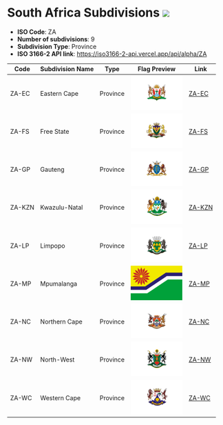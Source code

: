 # South Africa Subdivisions ![](https://flagcdn.com/h40/za.png)

- **ISO Code**: ZA
- **Number of subdivisions**: 9
- **Subdivision Type**: Province
- **ISO 3166-2 API link**: https://iso3166-2-api.vercel.app/api/alpha/ZA

| Code  | Subdivision Name         | Type | Flag Preview | Link |
|-------|--------------------------|--------------| -------------- |----------|
| ZA-EC | Eastern Cape | Province | <img src='https://raw.githubusercontent.com/amckenna41/iso3166-flag-icons/main/iso3166-2-icons/ZA/ZA-EC.png' height='80'> | [ZA-EC](https://github.com/amckenna41/iso3166-flag-icons/blob/main/iso3166-2-icons/ZA/ZA-EC.png) |
| ZA-FS | Free State | Province | <img src='https://raw.githubusercontent.com/amckenna41/iso3166-flag-icons/main/iso3166-2-icons/ZA/ZA-FS.png' height='80'> | [ZA-FS](https://github.com/amckenna41/iso3166-flag-icons/blob/main/iso3166-2-icons/ZA/ZA-FS.png) |
| ZA-GP | Gauteng | Province | <img src='https://raw.githubusercontent.com/amckenna41/iso3166-flag-icons/main/iso3166-2-icons/ZA/ZA-GP.png' height='80'> | [ZA-GP](https://github.com/amckenna41/iso3166-flag-icons/blob/main/iso3166-2-icons/ZA/ZA-GP.png) |
| ZA-KZN | Kwazulu-Natal | Province | <img src='https://raw.githubusercontent.com/amckenna41/iso3166-flag-icons/main/iso3166-2-icons/ZA/ZA-KZN.png' height='80'> | [ZA-KZN](https://github.com/amckenna41/iso3166-flag-icons/blob/main/iso3166-2-icons/ZA/ZA-KZN.png) |
| ZA-LP | Limpopo | Province | <img src='https://raw.githubusercontent.com/amckenna41/iso3166-flag-icons/main/iso3166-2-icons/ZA/ZA-LP.png' height='80'> | [ZA-LP](https://github.com/amckenna41/iso3166-flag-icons/blob/main/iso3166-2-icons/ZA/ZA-LP.png) |
| ZA-MP | Mpumalanga | Province | <img src='https://raw.githubusercontent.com/amckenna41/iso3166-flag-icons/main/iso3166-2-icons/ZA/ZA-MP.svg' height='80'> | [ZA-MP](https://github.com/amckenna41/iso3166-flag-icons/blob/main/iso3166-2-icons/ZA/ZA-MP.svg) |
| ZA-NC | Northern Cape | Province | <img src='https://raw.githubusercontent.com/amckenna41/iso3166-flag-icons/main/iso3166-2-icons/ZA/ZA-NC.png' height='80'> | [ZA-NC](https://github.com/amckenna41/iso3166-flag-icons/blob/main/iso3166-2-icons/ZA/ZA-NC.png) |
| ZA-NW | North-West | Province | <img src='https://raw.githubusercontent.com/amckenna41/iso3166-flag-icons/main/iso3166-2-icons/ZA/ZA-NW.png' height='80'> | [ZA-NW](https://github.com/amckenna41/iso3166-flag-icons/blob/main/iso3166-2-icons/ZA/ZA-NW.png) |
| ZA-WC | Western Cape | Province | <img src='https://raw.githubusercontent.com/amckenna41/iso3166-flag-icons/main/iso3166-2-icons/ZA/ZA-WC.png' height='80'> | [ZA-WC](https://github.com/amckenna41/iso3166-flag-icons/blob/main/iso3166-2-icons/ZA/ZA-WC.png) |
